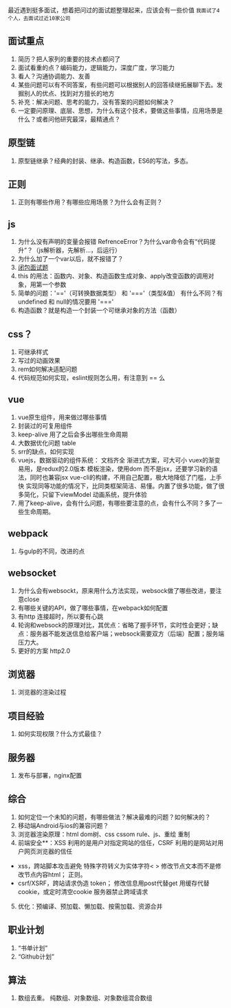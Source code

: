 最近遇到挺多面试，想着把问过的面试题整理起来，应该会有一些价值
`我面试了4个人，去面试过近10家公司`

## 面试重点

1. 简历？把人家列的重要的技术点都问了
2. 面试看重的点？编码能力，逻辑能力，深度广度，学习能力
3. 看人？沟通协调能力、友善
4. 某些问题可以有不同答案，有些问题可以根据别人的回答续继拓展聊下去。发掘别人的优点、找到对方擅长的地方
5. 补充：解决问题、思考的能力，没有答案的问题如何解决？
6. 一定要问原理、底层、思想，为什么有这个技术，要做这些事情，应用场景是什么？或者问他研究最深，最精通点？

## 原型链

1. 原型链继承？经典的封装、继承、构造函数，ES6的写法，多态。

## 正则

1. 正则有哪些作用？有哪些应用场景？为什么会有正则？

## js

1. 为什么没有声明的变量会报错 RefrenceError？为什么var命令会有“代码提升”？（js解析器，先解析...，后运行）
2. 为什么加了一个var以后，就不报错了？
3. [闭包面试题](https://github.com/lianmt/interview/blob/master/%E9%97%AD%E5%8C%85.md)
4. this 的用法：函数内、对象、构造函数生成对象、apply改变函数的调用对象，用第一个参数
5. 简单的问题：'=='（可转换数据类型）  和 '==='（类型&值） 有什么不同？有undefined 和 null的情况要用 '==='
6. 构造函数？就是构造一个封装一个可继承对象的方法（函数）

## css？

1. 可继承样式
2. 写过的动画效果
3. rem如何解决适配问题
4. 代码规范如何实现，eslint规则怎么用，有注意到 == 么

## vue

1. vue原生组件，用来做过哪些事情
2. 封装过的可复用组件
3. keep-alive 用了之后会多出哪些生命周期
4. 大数据优化问题 table
5. srr的缺点，如何实现
6. vuejs，数据驱动的组件系统：
  文档齐全
  渐进式方案，可大可小
  vuex的渐变易用，是redux的2.0版本
  模板渲染，使用dom 而不是jsx，还要学习新的语法，同时也兼容jsx
  vue-cli的构建，不用自己配置，极大地降低了门槛，上手快
  实现同等功能的情况下，比同类框架简洁、易懂。内置了很多功能，做了很多简化，只留下viewModel
  动画系统，提升体验
7. 用了keep-alive，会有什么问题，有哪些要注意的点，会有什么不同？多了一些生命周期。

## webpack

1. 与gulp的不同，改进的点

## websocket

1. 为什么会有websockt，原来用什么方法实现，websock做了哪些改进，要注意close
2. 有哪些关键的API，做了哪些事情，在webpack如何配置
3. 有http 连接超时，所以要有心跳
4. 轮询和websock的原理对比，其优点：省略了握手环节，实时性会更好；缺点：服务器不能发送信息给客户端；websock需要双方（后端）配置；服务端压力大。
5. 更好的方案 http2.0


## 浏览器

1. 浏览器的渲染过程

## 项目经验

1. 如何实现权限？什么方式最佳？

## 服务器

1. 发布与部署，nginx配置

## 综合

1. 如何定位一个未知的问题，有哪些做法？解决最难的问题？如何解决的？
2. 移动端Android与ios的兼容问题？
3. 浏览器渲染原理：html dom树、css cssom rule、js、重绘 重制
4. 前端安全**：XSS 利用的是用户对指定网站的信任，CSRF 利用的是网站对用户网页浏览器的信任
  - xss，跨站脚本攻击避免
  特殊字符转义为实体字符&lt; &gt;
  修改节点文本而不是修改节点内容html；
  正则。
  - csrf/XSRF，跨站请求伪造
  token；
  修改信息用post代替get
  用缓存代替cookie，或定时清空cookie
  服务器禁止跨域请求
5. 优化：预编译、预加载、懒加载、按需加载、资源合并

## 职业计划

1. “书单计划”
2. “Github计划”

## 算法
1. 数组去重。 纯数组、对象数组、对象数组混合数组
